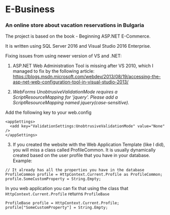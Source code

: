 # E-Business
###  An online store about vacation reservations in Bulgaria

The project is based on the book - Beginning ASP.NET E-Commerce.

It is written using SQL Server 2016 and Visual Studio 2016 Enterprise.

Fixing issues from using newer version of VS and .NET:

1. ASP.NET Web Administration Tool is missing after VS 2010, which I managed to fix by the following article:
https://blogs.msdn.microsoft.com/webdev/2013/08/19/accessing-the-asp-net-web-configuration-tool-in-visual-studio-2013/


2. *WebForms UnobtrusiveValidationMode requires a ScriptResourceMapping for 'jquery'. Please add a ScriptResourceMapping named jquery(case-sensitive).*

Add the following key to your web.config

```
<appSettings>
  <add key="ValidationSettings:UnobtrusiveValidationMode" value="None" />
</appSettings>
```
3. If you created the website with the Web Application Template (like I did), you will miss a class called ProfileCommon. It is usually dynamically created based on the user profile that you have in your database. Example:

```
// It already has all the properties you have in the database
ProfileCommon profile = HttpContext.Current.Profile as ProfileCommon;
profile.SomeCustomProperty = String.Empty;
```

In you web application you can fix that using the class that ```HttpContext.Current.Profile``` returns ```ProfileBase```
```
ProfileBase profile = HttpContext.Current.Profile;
profile["SomeCustomProperty"] = String.Empty;
```
